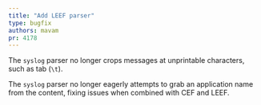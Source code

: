 ```yaml
---
title: "Add LEEF parser"
type: bugfix
authors: mavam
pr: 4178
---
```


The `syslog` parser no longer crops messages at unprintable characters, such as
tab (`\t`).

The `syslog` parser no longer eagerly attempts to grab an application name from
the content, fixing issues when combined with CEF and LEEF.

